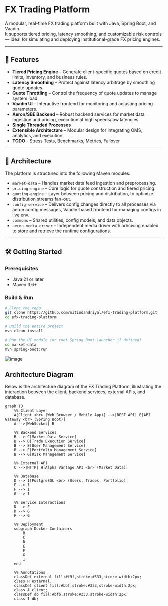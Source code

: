 # FX Trading Platform

A modular, real-time FX trading platform built with Java, Spring Boot, and Vaadin.  
It supports tiered pricing, latency smoothing, and customizable risk controls — ideal for simulating and deploying institutional-grade FX pricing engines.

---

## 🚀 Features

- **Tiered Pricing Engine** – Generate client-specific quotes based on credit limits, inventory, and business rules.
- **Latency Smoothing** – Protect against latency arbitrage by smoothing quote updates.
- **Quote Throttling** – Control the frequency of quote updates to manage system load.
- **Vaadin UI** – Interactive frontend for monitoring and adjusting pricing parameters.
- **Aeron/SBE Backend** – Robust backend services for market data ingestion and pricing, execution at high speeds/low latencies.
- **Single Threaded Processes**
- **Extensible Architecture** – Modular design for integrating OMS, analytics, and execution.
- **TODO** - Stress Tests, Benchmarks, Metrics, Failover

---

## 🧱 Architecture

The platform is structured into the following Maven modules:

- `market-data` – Handles market data feed ingestion and preprocessing.
- `pricing-engine` – Core logic for quote construction and tiered pricing.
- `quoting-engine` – Layer between pricing and distribution, to optimize distribution streams fan-out.
- `config-service` – Delivers config changes directly to all processes via aeron config messages, Vaadin-based frontend for managing configs in live env.
- `commons` – Shared utilities, config models, and data objects.
- `aeron-media-driver` – Independent media driver with arhciving enabled to store and retrieve the runtime configurations.

---

## 🛠️ Getting Started

### Prerequisites

- Java 21 or later
- Maven 3.6+

### Build & Run

```bash
# Clone the repo
git clone https://github.com/nitindandriyal/efx-trading-platform.git
cd efx-trading-platform

# Build the entire project
mvn clean install

# Run the UI module (or root Spring Boot launcher if defined)
cd market-data
mvn spring-boot:run
```
![image](https://github.com/user-attachments/assets/7c120d5c-aa26-4af2-9a86-fd64c9d24d90)

## Architecture Diagram

Below is the architecture diagram of the FX Trading Platform, illustrating the interaction between the client, backend services, external APIs, and database.

```mermaid
graph TD
    %% Client Layer
    A[Client <br> (Web Browser / Mobile App)] -->|REST API| B[API Gateway <br> (Spring Boot)]
    A -->|WebSocket| B

    %% Backend Services
    B --> C[Market Data Service]
    B --> D[Trade Execution Service]
    B --> E[User Management Service]
    B --> F[Portfolio Management Service]
    B --> G[Risk Management Service]

    %% External API
    C -->|HTTP| H[Alpha Vantage API <br> (Market Data)]

    %% Database
    D --> I[PostgreSQL <br> (Users, Trades, Portfolio)]
    E --> I
    F --> I
    G --> I

    %% Service Interactions
    D --> F
    D --> G
    F --> G

    %% Deployment
    subgraph Docker Containers
        B
        C
        D
        E
        F
        G
        I
    end

    %% Annotations
    classDef external fill:#f9f,stroke:#333,stroke-width:2px;
    class H external;
    classDef client fill:#bbf,stroke:#333,stroke-width:2px;
    class A client;
    classDef db fill:#bfb,stroke:#333,stroke-width:2px;
    class I db;

